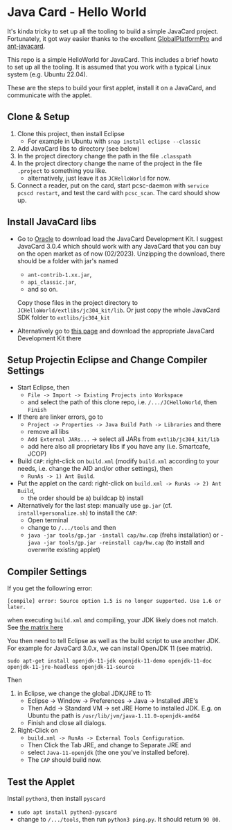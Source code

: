 # Java Card - Hello World

It's kinda tricky to set up all the tooling to build a simple JavaCard project. 
Fortunately, it got way easier thanks to the excellent [GlobalPlatformPro](https://github.com/martinpaljak/GlobalPlatformPro)
and [ant-javacard](https://github.com/martinpaljak/ant-javacard).

This repo is a simple HelloWorld for JavaCard. This includes a brief howto to set up all the tooling. It is assumed that you work with a typical Linux system (e.g. Ubuntu 22.04).

These are the steps to build your first applet, install it on a JavaCard, and communicate with the applet.

## Clone & Setup

1. Clone this project, then install Eclipse
   - For example in Ubuntu with `snap install eclipse --classic`
2. Add JavaCard libs to directory (see below)   
2. In the project directory change the path in the file `.classpath`
3. In the project directory change the name of the project in the file `.project` to something you like.
   - alternatively, just leave it as `JCHelloWorld` for now.
4. Connect a reader, put on the card, start pcsc-daemon with
   `service pcscd restart`, and test the card with `pcsc_scan`. The card should show up.

## Install JavaCard libs

* Go to [Oracle](https://www.oracle.com/java/technologies/javacard-sdk-downloads.html) to download load the JavaCard Development Kit. 
  I suggest JavaCard 3.0.4 which should work with any JavaCard that you can buy on the open market as of now (02/2023).
  Unzipping the download, there should be a folder with jar's named 
  - `ant-contrib-1.xx.jar`,
  - `api_classic.jar`, 
  - and so on. 
  
  Copy those files in the project directory to
  `JCHelloWorld/extlibs/jc304_kit/lib`. Or just copy the whole JavaCard SDK
  folder to `extlibs/jc304_kit`
* Alternatively go to [this page](https://github.com/martinpaljak/oracle_javacard_sdks) and
  download the appropriate JavaCard Development Kit there

## Setup Projectin Eclipse and Change Compiler Settings

* Start Eclipse, then 
  - `File -> Import -> Existing Projects into Workspace`
  - and select the path of this clone repo, i.e. `/.../JCHelloWorld`, then `Finish`
* If there are linker errors, go to 
  - `Project -> Properties -> Java Build Path -> Libraries` and there
  - remove all libs
  - `Add External JARs...` -> select all JARs from `extlib/jc304_kit/lib`
  - add here also all proprietary libs if you have any (i.e. Smartcafe, JCOP)
* Build `CAP`: right-click on `build.xml` (modify `build.xml` according to your needs, i.e. change the AID and/or other settings), 
  then 
  - `RunAs -> 1) Ant Build`.
* Put the applet on the card: right-click on `build.xml -> RunAs -> 2) Ant Build`,
  - the order should be a) buildcap b) install
* Alternatively for the last step: manually use `gp.jar` (cf. `install+personalize.sh`) to install the `CAP`:
  - Open terminal
  - change to `/.../tools` and then
  - `java -jar tools/gp.jar -install cap/hw.cap` (frehs installation) or 
  -`java -jar tools/gp.jar -reinstall cap/hw.cap` (to install and overwrite existing applet)
  
## Compiler Settings

If you get the followring error:

`[compile] error: Source option 1.5 is no longer supported. Use 1.6 or later.`

when executing `build.xml` and compiling, your JDK likely does not match.
See [the matrix here](https://github.com/martinpaljak/ant-javacard/wiki/Version-compatibility)

You then need to tell Eclipse as well as the build script to use another JDK.
For example for JavaCard 3.0.x, we can install OpenJDK 11 (see matrix).

`sudo apt-get install openjdk-11-jdk openjdk-11-demo openjdk-11-doc openjdk-11-jre-headless openjdk-11-source`

Then
1) in Eclipse, we change the global JDK/JRE to 11: 
   - Eclipse -> Window -> Preferences -> Java -> Installed JRE's
   - Then Add -> Standard VM -> set JRE Home to installed JDK. E.g. on Ubuntu the path is `/usr/lib/jvm/java-1.11.0-openjdk-amd64`
   - Finish and close all dialogs.
2) Right-Click on 
   - `build.xml -> RunAs -> External Tools Configuration`. 
   - Then Click the Tab JRE, and change to Separate JRE and 
   - select `Java-11-openjdk` (the one you've installed before). 
   - The `CAP` should build now.

## Test the Applet

Install `python3`, then install `pyscard`
* `sudo apt install python3-pyscard`
* change to `/.../tools`, then run `python3 ping.py`. It should return `90 00`.
